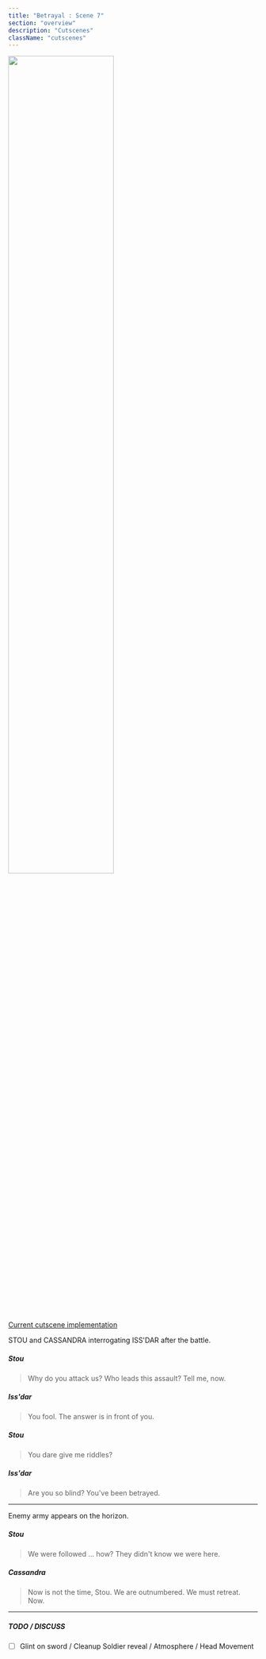 ```yaml
---
title: "Betrayal : Scene 7"
section: "overview"
description: "Cutscenes"
className: "cutscenes"
---
```


<img src="/images/wiki/cutscenes/07_Interrogation_04.jpg?raw=1" width="65%" />
  
[Current cutscene implementation](https://www.dropbox.com/s/d8lmuywxn4b9x51/Fort-Scene07.mp4?raw=1)

STOU and CASSANDRA interrogating ISS'DAR after the battle.

##### Stou

> Why do you attack us? Who leads this assault? Tell me, now.

##### Iss'dar

> You fool. The answer is in front of you.

##### Stou

> You dare give me riddles?

##### Iss'dar

> Are you so blind? You've been betrayed.

***

Enemy army appears on the horizon.

##### Stou

> We were followed ... how? They didn't know we were here.

##### Cassandra

> Now is not the time, Stou. We are outnumbered. We must retreat. Now.

***

##### TODO / DISCUSS

- [ ] Glint on sword /  Cleanup Soldier reveal / Atmosphere / Head Movement